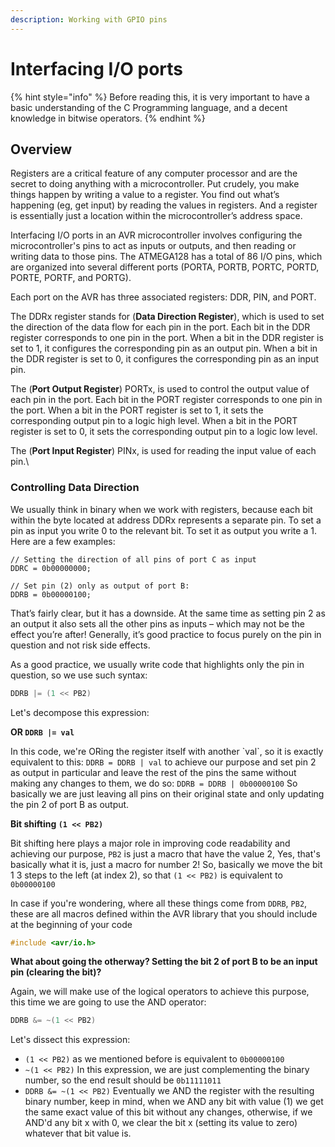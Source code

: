 ```yaml
---
description: Working with GPIO pins
---
```


# Interfacing I/O ports

{% hint style="info" %}
Before reading this, it is very important to have a basic understanding of the C Programming language, and a decent knowledge in bitwise operators.
{% endhint %}

## Overview

Registers are a critical feature of any computer processor and are the secret to doing anything with a microcontroller. Put crudely, you make things happen by writing a value to a register. You find out what’s happening (eg, get input) by reading the values in registers. And a register is essentially just a location within the microcontroller’s address space.

Interfacing I/O ports in an AVR microcontroller involves configuring the microcontroller's pins to act as inputs or outputs, and then reading or writing data to those pins. The ATMEGA128 has a total of 86 I/O pins, which are organized into several different ports (PORTA, PORTB, PORTC, PORTD, PORTE, PORTF, and PORTG).

Each port on the AVR has three associated registers: DDR, PIN, and PORT.&#x20;

The DDRx register stands for (**Data Direction Register**), which is used to set the direction of the data flow for each pin in the port. Each bit in the DDR register corresponds to one pin in the port. When a bit in the DDR register is set to 1, it configures the corresponding pin as an output pin. When a bit in the DDR register is set to 0, it configures the corresponding pin as an input pin.

The (**Port Output Register**) PORTx, is used to control the output value of each pin in the port. Each bit in the PORT register corresponds to one pin in the port. When a bit in the PORT register is set to 1, it sets the corresponding output pin to a logic high level. When a bit in the PORT register is set to 0, it sets the corresponding output pin to a logic low level.

The (**Port Input Register**) PINx, is used for reading the input value of each pin.\

### Controlling Data Direction

We usually think in binary when we work with registers, because each bit within the byte located at address DDRx represents a separate pin. To set a pin as input you write 0 to the relevant bit. To set it as output you write a 1. Here are a few examples:

```clike
// Setting the direction of all pins of port C as input
DDRC = 0b00000000;

// Set pin (2) only as output of port B:
DDRB = 0b00000100;
```

That’s fairly clear, but it has a downside. At the same time as setting pin 2 as an output it also sets all the other pins as inputs – which may not be the effect you’re after! Generally, it’s good practice to focus purely on the pin in question and not risk side effects.

As a good practice, we usually write code that highlights only the pin in question, so we use such syntax:

```c
DDRB |= (1 << PB2)
```

Let's decompose this expression:

**OR `DDRB |= val`**

In this code, we're ORing the register itself with another \`val\`, so it is exactly equivalent to this:  `DDRB = DDRB | val` to achieve our purpose and set pin 2 as output in particular and leave the rest of the pins the same without making any changes to them, we do so: `DDRB = DDRB | 0b00000100` So basically we are just leaving all pins on their original state and only updating the pin 2 of port B as output.

**Bit shifting `(1 << PB2)`**

Bit shifting here plays a major role in improving code readability and achieving our purpose, `PB2` is just a macro that have the value 2, Yes, that's basically what it is, just a macro for number 2! So, basically we move the bit 1 3 steps to the left (at index 2), so that `(1 << PB2)` is equivalent to `0b00000100`&#x20;

In case if you're wondering, where all these things come from `DDRB`, `PB2`, these are all macros defined within the AVR library that you should include at the beginning of your code

```c
#include <avr/io.h>
```

**What about going the otherway? Setting the bit 2 of port B to be an input pin (clearing the bit)?**

Again, we will make use of the logical operators to achieve this purpose, this time we are going to use the AND operator:

```c
DDRB &= ~(1 << PB2)
```

Let's dissect this expression:

* `(1 << PB2)` as we mentioned before is equivalent to `0b00000100`
* `~(1 << PB2)` In this expression, we are just complementing the binary number, so the end result should be `0b11111011`
* `DDRB &= ~(1 << PB2)` Eventually we AND the register with the resulting binary number, keep in mind, when we AND any bit with value (1) we get the same exact value of this bit without any changes, otherwise, if we AND'd any bit x with 0, we clear the bit x (setting its value to zero) whatever that bit value is.
